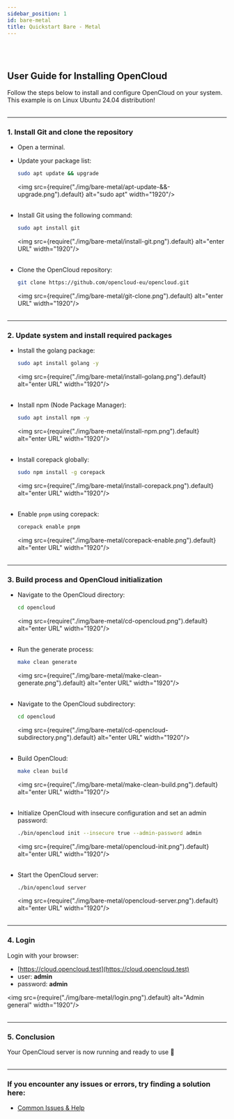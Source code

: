```yaml
---
sidebar_position: 1
id: bare-metal
title: Quickstart Bare - Metal
---
```

<br/><br/>

## User Guide for Installing OpenCloud
Follow the steps below to install and configure OpenCloud on your system.<br/>
This example is on Linux Ubuntu 24.04 distribution!
<br/><br/>

---

### 1. Install Git and clone the repository

- Open a terminal.

- Update your package list:
   ```bash
   sudo apt update && upgrade
   ```
   <img src={require("./img/bare-metal/apt-update-&&-upgrade.png").default} alt="sudo apt" width="1920"/>
<br/><br/>

- Install Git using the following command:
   ```bash
   sudo apt install git
   ```
   <img src={require("./img/bare-metal/install-git.png").default} alt="enter URL" width="1920"/>
<br/><br/>

- Clone the OpenCloud repository:
   ```bash
   git clone https://github.com/opencloud-eu/opencloud.git
   ```
   <img src={require("./img/bare-metal/git-clone.png").default} alt="enter URL" width="1920"/>
<br/><br/>

---

### 2. Update system and install required packages

- Install the golang package:
   ```bash
   sudo apt install golang -y
   ```
   <img src={require("./img/bare-metal/install-golang.png").default} alt="enter URL" width="1920"/>
<br/><br/>

- Install npm (Node Package Manager):
   ```bash
   sudo apt install npm -y
   ```
   <img src={require("./img/bare-metal/install-npm.png").default} alt="enter URL" width="1920"/>
<br/><br/>

- Install corepack globally:
   ```bash
   sudo npm install -g corepack
   ```
   <img src={require("./img/bare-metal/install-corepack.png").default} alt="enter URL" width="1920"/>
<br/><br/>

- Enable `pnpm` using corepack:
   ```bash
   corepack enable pnpm
   ```
   <img src={require("./img/bare-metal/corepack-enable.png").default} alt="enter URL" width="1920"/>
<br/><br/>

---

### 3. Build process and OpenCloud initialization

- Navigate to the OpenCloud directory:
   ```bash
   cd opencloud
   ```
   <img src={require("./img/bare-metal/cd-opencloud.png").default} alt="enter URL" width="1920"/>
<br/><br/>

- Run the generate process:
   ```bash
   make clean generate
   ```
   <img src={require("./img/bare-metal/make-clean-generate.png").default} alt="enter URL" width="1920"/>
<br/><br/>

- Navigate to the OpenCloud subdirectory:
   ```bash
   cd opencloud
   ``` 
   <img src={require("./img/bare-metal/cd-opencloud-subdirectory.png").default} alt="enter URL" width="1920"/>
<br/><br/>

- Build OpenCloud:
   ```bash
   make clean build
   ```
   <img src={require("./img/bare-metal/make-clean-build.png").default} alt="enter URL" width="1920"/>
<br/><br/>

- Initialize OpenCloud with insecure configuration and set an admin password:
   ```bash
   ./bin/opencloud init --insecure true --admin-password admin
   ```
   <img src={require("./img/bare-metal/opencloud-init.png").default} alt="enter URL" width="1920"/>
<br/><br/>

- Start the OpenCloud server:
   ```bash
   ./bin/opencloud server
   ```
   <img src={require("./img/bare-metal/opencloud-server.png").default} alt="enter URL" width="1920"/>
<br/><br/>

---

### 4. Login

Login with your browser:
- [https://cloud.opencloud.test](https://cloud.opencloud.test)
- user: **admin**
- password: **admin**

<img src={require("./img/bare-metal/login.png").default} alt="Admin general" width="1920"/>
<br/><br/>

--- 

### 5. Conclusion

Your OpenCloud server is now running and ready to use 🚀
<br/><br/>

---

### If you encounter any issues or errors, try finding a solution here: 
- [Common Issues & Help](./common-issues.md)